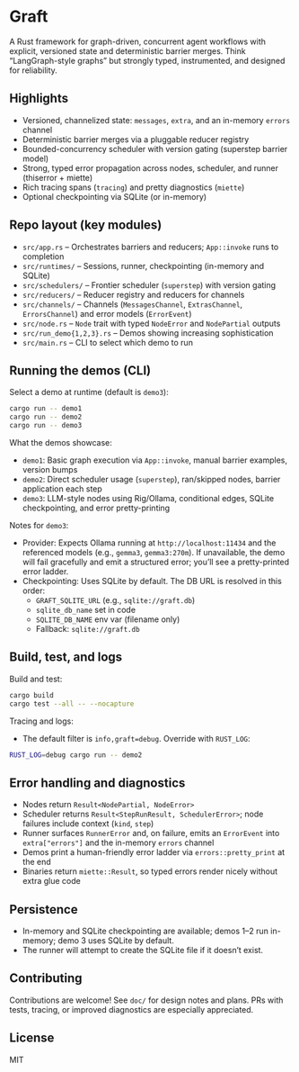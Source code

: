 # Graft

A Rust framework for graph-driven, concurrent agent workflows with explicit, versioned state and deterministic barrier merges. Think “LangGraph-style graphs” but strongly typed, instrumented, and designed for reliability.

## Highlights

- Versioned, channelized state: `messages`, `extra`, and an in-memory `errors` channel
- Deterministic barrier merges via a pluggable reducer registry
- Bounded-concurrency scheduler with version gating (superstep barrier model)
- Strong, typed error propagation across nodes, scheduler, and runner (thiserror + miette)
- Rich tracing spans (`tracing`) and pretty diagnostics (`miette`)
- Optional checkpointing via SQLite (or in-memory)

## Repo layout (key modules)

- `src/app.rs` – Orchestrates barriers and reducers; `App::invoke` runs to completion
- `src/runtimes/` – Sessions, runner, checkpointing (in-memory and SQLite)
- `src/schedulers/` – Frontier scheduler (`superstep`) with version gating
- `src/reducers/` – Reducer registry and reducers for channels
- `src/channels/` – Channels (`MessagesChannel`, `ExtrasChannel`, `ErrorsChannel`) and error models (`ErrorEvent`)
- `src/node.rs` – `Node` trait with typed `NodeError` and `NodePartial` outputs
- `src/run_demo{1,2,3}.rs` – Demos showing increasing sophistication
- `src/main.rs` – CLI to select which demo to run

## Running the demos (CLI)

Select a demo at runtime (default is `demo3`):

```bash
cargo run -- demo1
cargo run -- demo2
cargo run -- demo3
```

What the demos showcase:

- `demo1`: Basic graph execution via `App::invoke`, manual barrier examples, version bumps
- `demo2`: Direct scheduler usage (`superstep`), ran/skipped nodes, barrier application each step
- `demo3`: LLM-style nodes using Rig/Ollama, conditional edges, SQLite checkpointing, and error pretty-printing

Notes for `demo3`:

- Provider: Expects Ollama running at `http://localhost:11434` and the referenced models (e.g., `gemma3`, `gemma3:270m`). If unavailable, the demo will fail gracefully and emit a structured error; you’ll see a pretty-printed error ladder.
- Checkpointing: Uses SQLite by default. The DB URL is resolved in this order:
  - `GRAFT_SQLITE_URL` (e.g., `sqlite://graft.db`)
  - `sqlite_db_name` set in code
  - `SQLITE_DB_NAME` env var (filename only)
  - Fallback: `sqlite://graft.db`

## Build, test, and logs

Build and test:

```bash
cargo build
cargo test --all -- --nocapture
```

Tracing and logs:

- The default filter is `info,graft=debug`. Override with `RUST_LOG`:

```bash
RUST_LOG=debug cargo run -- demo2
```

## Error handling and diagnostics

- Nodes return `Result<NodePartial, NodeError>`
- Scheduler returns `Result<StepRunResult, SchedulerError>`; node failures include context (`kind`, `step`)
- Runner surfaces `RunnerError` and, on failure, emits an `ErrorEvent` into `extra["errors"]` and the in-memory `errors` channel
- Demos print a human-friendly error ladder via `errors::pretty_print` at the end
- Binaries return `miette::Result`, so typed errors render nicely without extra glue code

## Persistence

- In-memory and SQLite checkpointing are available; demos 1–2 run in-memory; demo 3 uses SQLite by default.
- The runner will attempt to create the SQLite file if it doesn’t exist.

## Contributing

Contributions are welcome! See `doc/` for design notes and plans. PRs with tests, tracing, or improved diagnostics are especially appreciated.

## License

MIT
